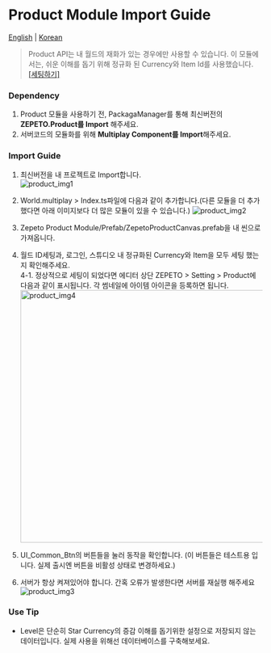 # Product Module Import Guide

[English](./README.md) | [Korean](./README_KR.md)

> Product API는 내 월드의 재화가 있는 경우에만 사용할 수 있습니다. 이 모듈에서는, 쉬운 이해를 돕기 위해 정규화 된 Currency와 Item Id를 사용했습니다. [[세팅하기]](https://docs.zepeto.me/studio-world/lang-ko/docs/zepeto_product#how-to-apply-a-sample-of-zepeto-product)


### Dependency
1. Product 모듈을 사용하기 전, PackagaManager를 통해 최신버전의 **ZEPETO.Product를 Import** 해주세요.
2. 서버코드의 모듈화를 위해 **Multiplay Component를 Import**해주세요.

### Import Guide
1. 최신버전을 내 프로젝트로 Import합니다.   
 ![product_img1](https://user-images.githubusercontent.com/123578202/224613221-35e22f74-841a-46fc-9388-943cf5ebd153.png)
2. World.multiplay > Index.ts파일에 다음과 같이 추가합니다.(다른 모듈을 더 추가했다면 아래 이미지보다 더 많은 모듈이 있을 수 있습니다.)
 ![product_img2](https://user-images.githubusercontent.com/123578202/224613036-803cf372-92c6-4bd8-90ae-39537180cf4e.png)
3. Zepeto Product Module/Prefab/ZepetoProductCanvas.prefab을 내 씬으로 가져옵니다.
4. 월드 ID세팅과, 로그인, 스튜디오 내 정규화된 Currency와 Item을 모두 세팅 했는지 확인해주세요.   
  4-1. 정상적으로 세팅이 되었다면 에디터 상단 ZEPETO > Setting > Product에 다음과 같이 표시됩니다. 각 썸네일에 아이템 아이콘을 등록하면 됩니다.
    <img width="500" alt="product_img4" src="https://user-images.githubusercontent.com/123578202/224614665-80d54306-83bd-40c4-b0db-21932f126a61.png">   
  
5. UI_Common_Btn의 버튼들을 눌러 동작을 확인합니다. (이 버튼들은 테스트용 입니다. 실제 출시엔 버튼을 비활성 상태로 변경하세요.)   
6. 서버가 항상 켜져있어야 합니다. 간혹 오류가 발생한다면 서버를 재실행 해주세요    
 ![product_img3](https://user-images.githubusercontent.com/123578202/224615407-f0c2efc2-c6d8-4403-878c-a0929eed9fa2.png)


### Use Tip
- Level은 단순히 Star Currency의 증감 이해를 돕기위한 설정으로 저장되지 않는 데이터입니다. 실제 사용을 위해선 데이터베이스를 구축해보세요.
